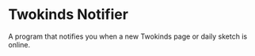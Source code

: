 # Twokinds Notifier
A program that notifies you when a new Twokinds page or daily sketch is online.
